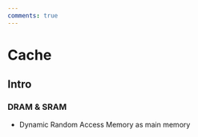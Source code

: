 ```yaml
---
comments: true
---
```


# Cache

## Intro

### DRAM & SRAM

- Dynamic Random Access Memory as main memory
